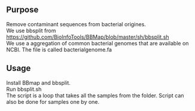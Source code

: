 ## Purpose

Remove contaminant sequences from bacterial origines.
\
We use bbsplit from https://github.com/BioInfoTools/BBMap/blob/master/sh/bbsplit.sh
\
We use a aggregation of common bacterial genomes that are available on NCBI.
The file is called bacterialgenome.fa

## Usage 

Install BBmap and bbsplit.
\
Run bbsplit.sh
\
The script is a loop that takes all the samples from the folder. 
Script can also be done for samples one by one.


